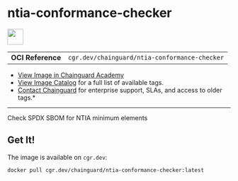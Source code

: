 <!--monopod:start-->
# ntia-conformance-checker

<!--url:start-->
<a href="https://github.com/spdx/ntia-conformance-checker">
<!--logo:start-->
  <img src="https://storage.googleapis.com/chainguard-academy/logos/ntia-conformance-checker/logo.svg" width="36px" height="36px" />
<!--logo:end-->
</a>
<!--url:end-->

| | |
| - | - |
| **OCI Reference** | `cgr.dev/chainguard/ntia-conformance-checker` |

* [View Image in Chainguard Academy](https://edu.chainguard.dev/chainguard/chainguard-images/reference/ntia-conformance-checker/overview/)
* [View Image Catalog](https://console.enforce.dev/images/catalog) for a full list of available tags.
* [Contact Chainguard](https://www.chainguard.dev/chainguard-images) for enterprise support, SLAs, and access to older tags.*
---
<!--monopod:end-->

<!--overview:start-->
Check SPDX SBOM for NTIA minimum elements
<!--overview:end-->

<!--getting:start-->
## Get It!
The image is available on `cgr.dev`:

```
docker pull cgr.dev/chainguard/ntia-conformance-checker:latest
```
<!--getting:end-->

<!--body:start-->
<!--body:end-->
